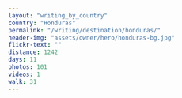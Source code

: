```yaml
---
layout: "writing_by_country"
country: "Honduras"
permalink: "/writing/destination/honduras/"
header-img: "assets/owner/hero/honduras-bg.jpg"
flickr-text: ""
distance: 1242
days: 11
photos: 101
videos: 1
walk: 31
---
```


